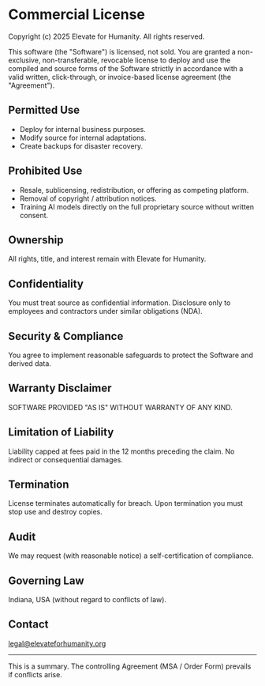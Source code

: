 # Commercial License

Copyright (c) 2025 Elevate for Humanity. All rights reserved.

This software (the "Software") is licensed, not sold. You are granted a non-exclusive, non-transferable, revocable license to deploy and use the compiled and source forms of the Software strictly in accordance with a valid written, click-through, or invoice-based license agreement (the "Agreement").

## Permitted Use
- Deploy for internal business purposes.
- Modify source for internal adaptations.
- Create backups for disaster recovery.

## Prohibited Use
- Resale, sublicensing, redistribution, or offering as competing platform.
- Removal of copyright / attribution notices.
- Training AI models directly on the full proprietary source without written consent.

## Ownership
All rights, title, and interest remain with Elevate for Humanity.

## Confidentiality
You must treat source as confidential information. Disclosure only to employees and contractors under similar obligations (NDA).

## Security & Compliance
You agree to implement reasonable safeguards to protect the Software and derived data.

## Warranty Disclaimer
SOFTWARE PROVIDED "AS IS" WITHOUT WARRANTY OF ANY KIND.

## Limitation of Liability
Liability capped at fees paid in the 12 months preceding the claim. No indirect or consequential damages.

## Termination
License terminates automatically for breach. Upon termination you must stop use and destroy copies.

## Audit
We may request (with reasonable notice) a self-certification of compliance.

## Governing Law
Indiana, USA (without regard to conflicts of law).

## Contact
legal@elevateforhumanity.org

---
This is a summary. The controlling Agreement (MSA / Order Form) prevails if conflicts arise.
